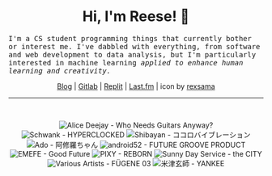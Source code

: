 <h1 align="center">Hi, I'm Reese! 👋</h1>

<p><samp>I'm a CS student programming things that currently bother or interest me. I've dabbled with everything, from software and web development to data analysis, but I'm particularly interested in machine learning <i>applied to enhance human learning and creativity.</i></p></samp>

<p align="center">
 <a href="https://renys.dev">Blog</a> | <a href="https://gitlab.com/renys">Gitlab</a> | <a href="https://replit.com/@renys">Replit</a> | <a href="https://last.fm/user/i-dle">Last.fm</a> | icon by <a href="https://deviantart.com/rexsama">rexsama</a>
</p>

<hr class="dotted">
<br>
<!-- lastfm -->
<p align="center"><img src="https://lastfm.freetls.fastly.net/i/u/64s/f6bf55ded14fbdb79fc41bc3cf44117b.jpg" title="Alice Deejay - Who Needs Guitars Anyway?"> <img src="https://lastfm.freetls.fastly.net/i/u/64s/f8c923a2da7334e1f5db0e5214dc0d38.jpg" title="Schwank - HYPERCLOCKED"> <img src="https://lastfm.freetls.fastly.net/i/u/64s/530aa29a494addeb3758881194ae5b16.jpg" title="Shibayan - ココロバイブレーション"> <img src="https://lastfm.freetls.fastly.net/i/u/64s/5a4a02c112e26de9b25c053e8bdb60eb.jpg" title="Ado - 阿修羅ちゃん"> <img src="https://lastfm.freetls.fastly.net/i/u/64s/2688ad68b66ace3b31f5f459b8074230.jpg" title="android52 - FUTURE GROOVE PRODUCT"> <img src="https://lastfm.freetls.fastly.net/i/u/64s/bcb281cee9834f2caa7fb176b6c7b97e.jpg" title="EMEFE - Good Future"> <img src="https://lastfm.freetls.fastly.net/i/u/64s/36854532750d33dabf98f25666a01562.jpg" title="PIXY - REBORN"> <img src="https://lastfm.freetls.fastly.net/i/u/64s/58a213deb6a8d2ec0126f55b49cc9e5e.jpg" title="Sunny Day Service - the CITY"> <img src="https://lastfm.freetls.fastly.net/i/u/64s/01f2578f132e4c542a3df651f3b03533.jpg" title="Various Artists - FÜGENE 03"> <img src="https://lastfm.freetls.fastly.net/i/u/64s/888888e4a33e41c4c1a7ac4f5cebcb23.png" title="米津玄師 - YANKEE"> </p>
